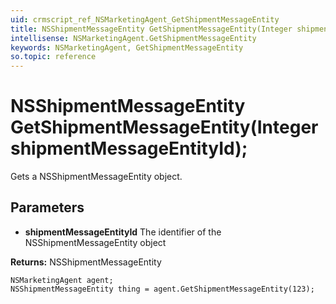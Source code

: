 ```yaml
---
uid: crmscript_ref_NSMarketingAgent_GetShipmentMessageEntity
title: NSShipmentMessageEntity GetShipmentMessageEntity(Integer shipmentMessageEntityId);
intellisense: NSMarketingAgent.GetShipmentMessageEntity
keywords: NSMarketingAgent, GetShipmentMessageEntity
so.topic: reference
---
```


# NSShipmentMessageEntity GetShipmentMessageEntity(Integer shipmentMessageEntityId);

Gets a NSShipmentMessageEntity object.

## Parameters

* **shipmentMessageEntityId** The identifier of the NSShipmentMessageEntity object

**Returns:** NSShipmentMessageEntity

```crmscript
NSMarketingAgent agent;
NSShipmentMessageEntity thing = agent.GetShipmentMessageEntity(123);
```

